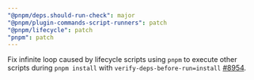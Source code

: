```yaml
---
"@pnpm/deps.should-run-check": major
"@pnpm/plugin-commands-script-runners": patch
"@pnpm/lifecycle": patch
"pnpm": patch
---
```


Fix infinite loop caused by lifecycle scripts using `pnpm` to execute other scripts during `pnpm install` with `verify-deps-before-run=install` [#8954](https://github.com/pnpm/pnpm/issues/8954).
